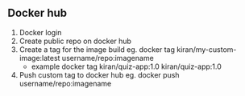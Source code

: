 ## Docker hub

1. Docker login
2. Create public repo on docker hub
3. Create a tag for the image build eg. docker tag kiran/my-custom-image:latest username/repo:imagename
   - example docker tag kiran/quiz-app:1.0 kiran/quiz-app:1.0
4. Push custom tag to docker hub eg. docker push username/repo:imagename
